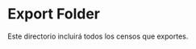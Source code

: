 Export Folder
================================

Este directorio incluirá todos los censos que exportes.
